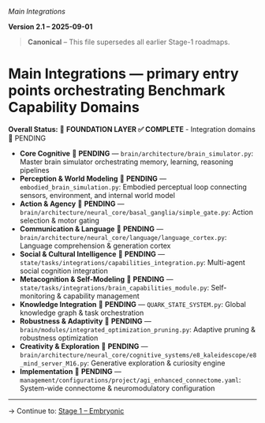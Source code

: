*Main Integrations*

**Version 2.1 – 2025-09-01**

> **Canonical** – This file supersedes all earlier Stage-1 roadmaps.  



# Main Integrations — primary entry points orchestrating Benchmark Capability Domains
<!-- CURSOR RULE: ALWAYS run main_integrations_lint before editing this section -->

**Overall Status:** 🚨 **FOUNDATION LAYER ✅ COMPLETE** - Integration domains 🚨 PENDING 


- **Core Cognitive** 🚨 **PENDING** — `brain/architecture/brain_simulator.py`: Master brain simulator orchestrating memory, learning, reasoning pipelines
- **Perception & World Modeling** 🚨 **PENDING** — `embodied_brain_simulation.py`: Embodied perceptual loop connecting sensors, environment, and internal world model
- **Action & Agency** 🚨 **PENDING** — `brain/architecture/neural_core/basal_ganglia/simple_gate.py`: Action selection & motor gating
- **Communication & Language** 🚨 **PENDING** — `brain/architecture/neural_core/language/language_cortex.py`: Language comprehension & generation cortex
- **Social & Cultural Intelligence** 🚨 **PENDING** — `state/tasks/integrations/capabilities_integration.py`: Multi-agent social cognition integration
- **Metacognition & Self-Modeling** 🚨 **PENDING** — `state/tasks/integrations/brain_capabilities_module.py`: Self-monitoring & capability management
- **Knowledge Integration** 🚨 **PENDING** — `QUARK_STATE_SYSTEM.py`: Global knowledge graph & task orchestration
- **Robustness & Adaptivity** 🚨 **PENDING** — `brain/modules/integrated_optimization_pruning.py`: Adaptive pruning & robustness optimization
- **Creativity & Exploration** 🚨 **PENDING** — `brain/architecture/neural_core/cognitive_systems/e8_kaleidescope/e8_mind_server_M16.py`: Generative exploration & curiosity engine
- **Implementation** 🚨 **PENDING** — `management/configurations/project/agi_enhanced_connectome.yaml`: System-wide connectome & neuromodulatory configuration

---
→ Continue to: [Stage 1 – Embryonic](stage1_embryonic_rules.md)


